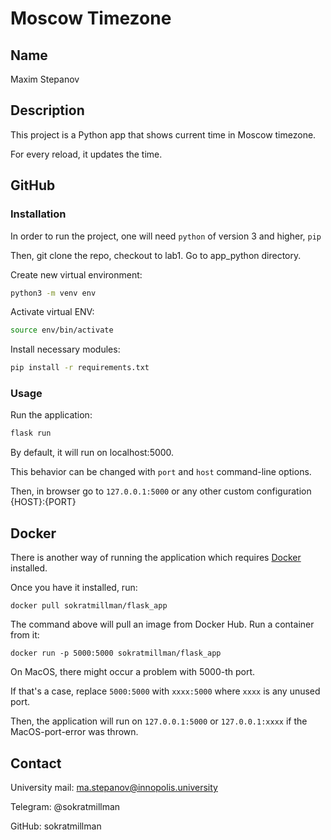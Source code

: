 # Moscow Timezone

## Name

Maxim Stepanov

## Description

This project is a Python app that shows current time in Moscow timezone.

For every reload, it updates the time.

## GitHub

### Installation

In order to run the project, one will need `python` of version 3 and higher, `pip`

Then, git clone the repo, checkout to lab1. Go to app_python directory.

Create new virtual environment:

```bash
python3 -m venv env
```

Activate virtual ENV:

```bash
source env/bin/activate
```

Install necessary modules:

```bash
pip install -r requirements.txt
```

### Usage

Run the application:

```bash
flask run
```

By default, it will run on localhost:5000.

This behavior can be changed with `port` and `host` command-line options.

Then, in browser go to `127.0.0.1:5000` or any other custom configuration {HOST}:{PORT}

## Docker
There is another way of running the application which requires [Docker](https://docs.docker.com/get-docker/) installed.

Once you have it installed, run:

```
docker pull sokratmillman/flask_app
```

The command above will pull an image from Docker Hub. Run a container from it:

```
docker run -p 5000:5000 sokratmillman/flask_app
```

On MacOS, there might occur a problem with 5000-th port.

If that's a case, replace `5000:5000` with `xxxx:5000` where `xxxx` is any unused port.

Then, the application will run on `127.0.0.1:5000` or `127.0.0.1:xxxx` if the MacOS-port-error was thrown.

## Contact

University mail: ma.stepanov@innopolis.university

Telegram: @sokratmillman

GitHub: sokratmillman
